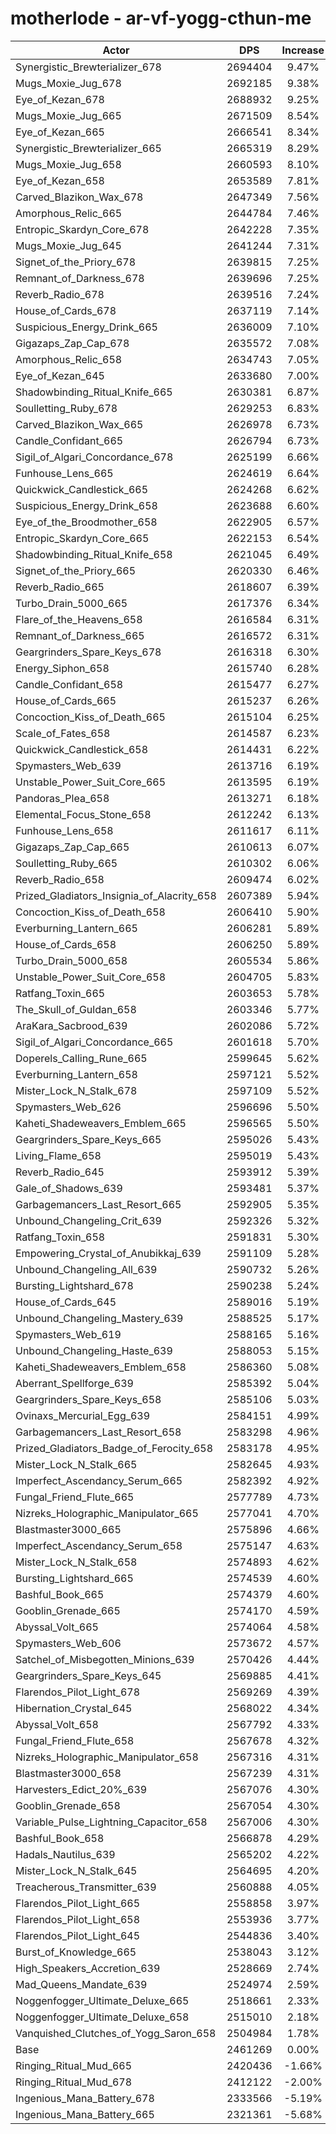 # motherlode - ar-vf-yogg-cthun-me
| Actor | DPS | Increase |
|---|:---:|:---:|
|Synergistic_Brewterializer_678|2694404|9.47%|
|Mugs_Moxie_Jug_678|2692185|9.38%|
|Eye_of_Kezan_678|2688932|9.25%|
|Mugs_Moxie_Jug_665|2671509|8.54%|
|Eye_of_Kezan_665|2666541|8.34%|
|Synergistic_Brewterializer_665|2665319|8.29%|
|Mugs_Moxie_Jug_658|2660593|8.10%|
|Eye_of_Kezan_658|2653589|7.81%|
|Carved_Blazikon_Wax_678|2647349|7.56%|
|Amorphous_Relic_665|2644784|7.46%|
|Entropic_Skardyn_Core_678|2642228|7.35%|
|Mugs_Moxie_Jug_645|2641244|7.31%|
|Signet_of_the_Priory_678|2639815|7.25%|
|Remnant_of_Darkness_678|2639696|7.25%|
|Reverb_Radio_678|2639516|7.24%|
|House_of_Cards_678|2637119|7.14%|
|Suspicious_Energy_Drink_665|2636009|7.10%|
|Gigazaps_Zap_Cap_678|2635572|7.08%|
|Amorphous_Relic_658|2634743|7.05%|
|Eye_of_Kezan_645|2633680|7.00%|
|Shadowbinding_Ritual_Knife_665|2630381|6.87%|
|Soulletting_Ruby_678|2629253|6.83%|
|Carved_Blazikon_Wax_665|2626978|6.73%|
|Candle_Confidant_665|2626794|6.73%|
|Sigil_of_Algari_Concordance_678|2625199|6.66%|
|Funhouse_Lens_665|2624619|6.64%|
|Quickwick_Candlestick_665|2624268|6.62%|
|Suspicious_Energy_Drink_658|2623688|6.60%|
|Eye_of_the_Broodmother_658|2622905|6.57%|
|Entropic_Skardyn_Core_665|2622153|6.54%|
|Shadowbinding_Ritual_Knife_658|2621045|6.49%|
|Signet_of_the_Priory_665|2620330|6.46%|
|Reverb_Radio_665|2618607|6.39%|
|Turbo_Drain_5000_665|2617376|6.34%|
|Flare_of_the_Heavens_658|2616584|6.31%|
|Remnant_of_Darkness_665|2616572|6.31%|
|Geargrinders_Spare_Keys_678|2616318|6.30%|
|Energy_Siphon_658|2615740|6.28%|
|Candle_Confidant_658|2615477|6.27%|
|House_of_Cards_665|2615237|6.26%|
|Concoction_Kiss_of_Death_665|2615104|6.25%|
|Scale_of_Fates_658|2614587|6.23%|
|Quickwick_Candlestick_658|2614431|6.22%|
|Spymasters_Web_639|2613716|6.19%|
|Unstable_Power_Suit_Core_665|2613595|6.19%|
|Pandoras_Plea_658|2613271|6.18%|
|Elemental_Focus_Stone_658|2612242|6.13%|
|Funhouse_Lens_658|2611617|6.11%|
|Gigazaps_Zap_Cap_665|2610613|6.07%|
|Soulletting_Ruby_665|2610302|6.06%|
|Reverb_Radio_658|2609474|6.02%|
|Prized_Gladiators_Insignia_of_Alacrity_658|2607389|5.94%|
|Concoction_Kiss_of_Death_658|2606410|5.90%|
|Everburning_Lantern_665|2606281|5.89%|
|House_of_Cards_658|2606250|5.89%|
|Turbo_Drain_5000_658|2605534|5.86%|
|Unstable_Power_Suit_Core_658|2604705|5.83%|
|Ratfang_Toxin_665|2603653|5.78%|
|The_Skull_of_Guldan_658|2603346|5.77%|
|AraKara_Sacbrood_639|2602086|5.72%|
|Sigil_of_Algari_Concordance_665|2601618|5.70%|
|Doperels_Calling_Rune_665|2599645|5.62%|
|Everburning_Lantern_658|2597121|5.52%|
|Mister_Lock_N_Stalk_678|2597109|5.52%|
|Spymasters_Web_626|2596696|5.50%|
|Kaheti_Shadeweavers_Emblem_665|2596565|5.50%|
|Geargrinders_Spare_Keys_665|2595026|5.43%|
|Living_Flame_658|2595019|5.43%|
|Reverb_Radio_645|2593912|5.39%|
|Gale_of_Shadows_639|2593481|5.37%|
|Garbagemancers_Last_Resort_665|2592905|5.35%|
|Unbound_Changeling_Crit_639|2592326|5.32%|
|Ratfang_Toxin_658|2591831|5.30%|
|Empowering_Crystal_of_Anubikkaj_639|2591109|5.28%|
|Unbound_Changeling_All_639|2590732|5.26%|
|Bursting_Lightshard_678|2590238|5.24%|
|House_of_Cards_645|2589016|5.19%|
|Unbound_Changeling_Mastery_639|2588525|5.17%|
|Spymasters_Web_619|2588165|5.16%|
|Unbound_Changeling_Haste_639|2588053|5.15%|
|Kaheti_Shadeweavers_Emblem_658|2586360|5.08%|
|Aberrant_Spellforge_639|2585392|5.04%|
|Geargrinders_Spare_Keys_658|2585106|5.03%|
|Ovinaxs_Mercurial_Egg_639|2584151|4.99%|
|Garbagemancers_Last_Resort_658|2583298|4.96%|
|Prized_Gladiators_Badge_of_Ferocity_658|2583178|4.95%|
|Mister_Lock_N_Stalk_665|2582645|4.93%|
|Imperfect_Ascendancy_Serum_665|2582392|4.92%|
|Fungal_Friend_Flute_665|2577789|4.73%|
|Nizreks_Holographic_Manipulator_665|2577041|4.70%|
|Blastmaster3000_665|2575896|4.66%|
|Imperfect_Ascendancy_Serum_658|2575147|4.63%|
|Mister_Lock_N_Stalk_658|2574893|4.62%|
|Bursting_Lightshard_665|2574539|4.60%|
|Bashful_Book_665|2574379|4.60%|
|Gooblin_Grenade_665|2574170|4.59%|
|Abyssal_Volt_665|2574064|4.58%|
|Spymasters_Web_606|2573672|4.57%|
|Satchel_of_Misbegotten_Minions_639|2570426|4.44%|
|Geargrinders_Spare_Keys_645|2569885|4.41%|
|Flarendos_Pilot_Light_678|2569269|4.39%|
|Hibernation_Crystal_645|2568022|4.34%|
|Abyssal_Volt_658|2567792|4.33%|
|Fungal_Friend_Flute_658|2567678|4.32%|
|Nizreks_Holographic_Manipulator_658|2567316|4.31%|
|Blastmaster3000_658|2567239|4.31%|
|Harvesters_Edict_20%_639|2567076|4.30%|
|Gooblin_Grenade_658|2567054|4.30%|
|Variable_Pulse_Lightning_Capacitor_658|2567006|4.30%|
|Bashful_Book_658|2566878|4.29%|
|Hadals_Nautilus_639|2565202|4.22%|
|Mister_Lock_N_Stalk_645|2564695|4.20%|
|Treacherous_Transmitter_639|2560888|4.05%|
|Flarendos_Pilot_Light_665|2558858|3.97%|
|Flarendos_Pilot_Light_658|2553936|3.77%|
|Flarendos_Pilot_Light_645|2544836|3.40%|
|Burst_of_Knowledge_665|2538043|3.12%|
|High_Speakers_Accretion_639|2528669|2.74%|
|Mad_Queens_Mandate_639|2524974|2.59%|
|Noggenfogger_Ultimate_Deluxe_665|2518661|2.33%|
|Noggenfogger_Ultimate_Deluxe_658|2515010|2.18%|
|Vanquished_Clutches_of_Yogg_Saron_658|2504984|1.78%|
|Base|2461269|0.00%|
|Ringing_Ritual_Mud_665|2420436|-1.66%|
|Ringing_Ritual_Mud_678|2412122|-2.00%|
|Ingenious_Mana_Battery_678|2333566|-5.19%|
|Ingenious_Mana_Battery_665|2321361|-5.68%|
